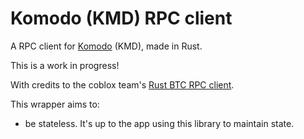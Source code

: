 # Komodo (KMD) RPC client
A RPC client for [Komodo](https://komodoplatform.com) (KMD), made in Rust.

This is a work in progress!  

With credits to the coblox team's [Rust BTC RPC client](https://github.com/coblox/bitcoinrpc-rust-client).

This wrapper aims to:
- be stateless. It's up to the app using this library to maintain state.